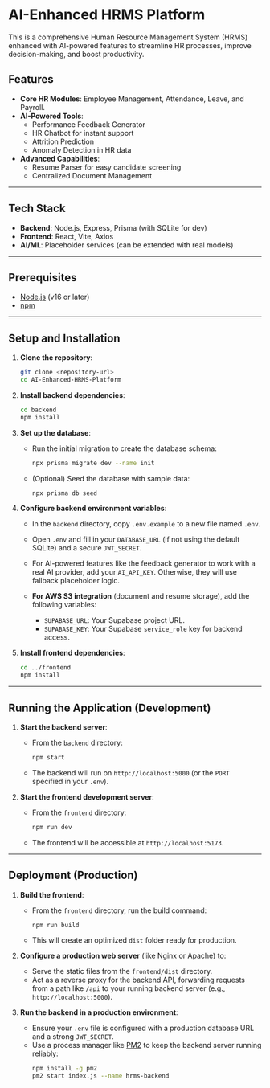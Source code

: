 # AI-Enhanced HRMS Platform

This is a comprehensive Human Resource Management System (HRMS) enhanced with AI-powered features to streamline HR processes, improve decision-making, and boost productivity.

## Features

- **Core HR Modules**: Employee Management, Attendance, Leave, and Payroll.
- **AI-Powered Tools**:
  - Performance Feedback Generator
  - HR Chatbot for instant support
  - Attrition Prediction
  - Anomaly Detection in HR data
- **Advanced Capabilities**:
  - Resume Parser for easy candidate screening
  - Centralized Document Management

---

## Tech Stack

- **Backend**: Node.js, Express, Prisma (with SQLite for dev)
- **Frontend**: React, Vite, Axios
- **AI/ML**: Placeholder services (can be extended with real models)

---

## Prerequisites

- [Node.js](https://nodejs.org/) (v16 or later)
- [npm](https://www.npmjs.com/)

---

## Setup and Installation

1.  **Clone the repository**:
    ```bash
    git clone <repository-url>
    cd AI-Enhanced-HRMS-Platform
    ```

2.  **Install backend dependencies**:
    ```bash
    cd backend
    npm install
    ```

3.  **Set up the database**:
    - Run the initial migration to create the database schema:
      ```bash
      npx prisma migrate dev --name init
      ```
    - (Optional) Seed the database with sample data:
      ```bash
      npx prisma db seed
      ```

4.  **Configure backend environment variables**:
    - In the `backend` directory, copy `.env.example` to a new file named `.env`.
    - Open `.env` and fill in your `DATABASE_URL` (if not using the default SQLite) and a secure `JWT_SECRET`.
    - For AI-powered features like the feedback generator to work with a real AI provider, add your `AI_API_KEY`. Otherwise, they will use fallback placeholder logic.

    - **For AWS S3 integration** (document and resume storage), add the following variables:
      - `SUPABASE_URL`: Your Supabase project URL.
      - `SUPABASE_KEY`: Your Supabase `service_role` key for backend access.

5.  **Install frontend dependencies**:
    ```bash
    cd ../frontend
    npm install
    ```

---

## Running the Application (Development)

1.  **Start the backend server**:
    - From the `backend` directory:
      ```bash
      npm start
      ```
    - The backend will run on `http://localhost:5000` (or the `PORT` specified in your `.env`).

2.  **Start the frontend development server**:
    - From the `frontend` directory:
      ```bash
      npm run dev
      ```
    - The frontend will be accessible at `http://localhost:5173`.

---

## Deployment (Production)

1.  **Build the frontend**:
    - From the `frontend` directory, run the build command:
      ```bash
      npm run build
      ```
    - This will create an optimized `dist` folder ready for production.

2.  **Configure a production web server** (like Nginx or Apache) to:
    - Serve the static files from the `frontend/dist` directory.
    - Act as a reverse proxy for the backend API, forwarding requests from a path like `/api` to your running backend server (e.g., `http://localhost:5000`).

3.  **Run the backend in a production environment**:
    - Ensure your `.env` file is configured with a production database URL and a strong `JWT_SECRET`.
    - Use a process manager like [PM2](https://pm2.keymetrics.io/) to keep the backend server running reliably:
      ```bash
      npm install -g pm2
      pm2 start index.js --name hrms-backend
      ```
